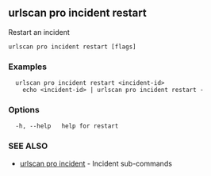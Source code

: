 ## urlscan pro incident restart

Restart an incident

```
urlscan pro incident restart [flags]
```

### Examples

```
  urlscan pro incident restart <incident-id>
	echo <incident-id> | urlscan pro incident restart -
```

### Options

```
  -h, --help   help for restart
```

### SEE ALSO

* [urlscan pro incident](urlscan_pro_incident.md)	 - Incident sub-commands

